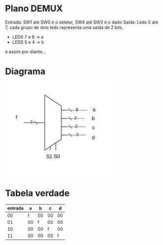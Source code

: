 # Plano DEMUX

Entrada: SW1 até SW0 é o seletor, SW4 até SW3 é o dado
Saída: Leds 0 até 7, cada grupo de dois leds representa uma saída de 2 bits.

- LEDS 7 e 6 -> a
- LEDS 5 e 4 -> b

e assim por diante...

# Diagrama
![alt text](demux.png)

# Tabela verdade

|entrada| a | b | c | d |
|--|--|--|--|--|
|00|f|00|00|00|
|01|00|f|00|00|
|10|00|00|f|00|
|11|00|00|00|f|